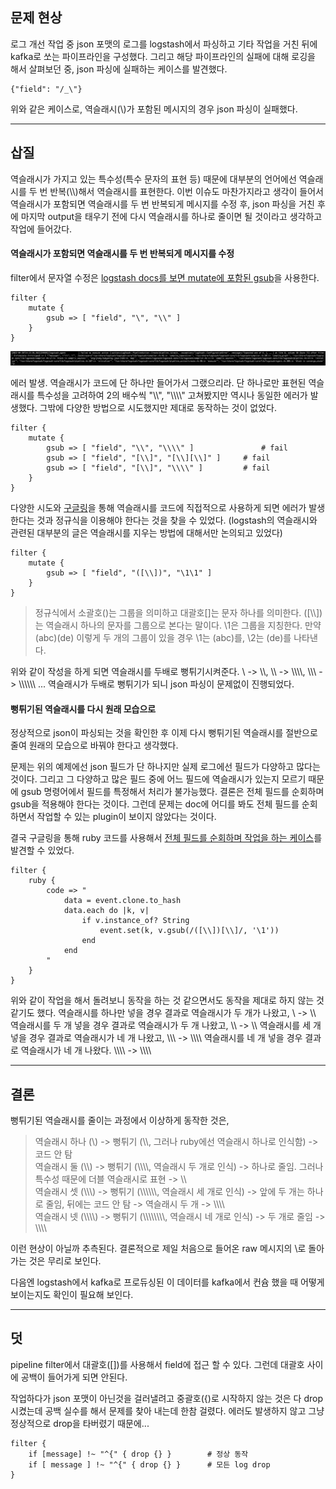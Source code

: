 ## 문제 현상

로그 개선 작업 중 json 포맷의 로그를 logstash에서 파싱하고 기타 작업을 거친 뒤에 kafka로 쏘는 파이프라인을 구성했다.
그리고 해당 파이프라인의 실패에 대해 로깅을 해서 살펴보던 중, json 파싱에 실패하는 케이스를 발견했다.

```
{"field": "/_\"}
```

위와 같은 케이스로, 역슬래시(\\)가 포함된 메시지의 경우 json 파싱이 실패했다.

---

## 삽질

역슬래시가 가지고 있는 특수성(특수 문자의 표현 등) 때문에 대부분의 언어에선 역슬래시를 두 번 반복(\\\\)해서 역슬래시를 표현한다.
이번 이슈도 마찬가지라고 생각이 들어서 역슬래시가 포함되면 역슬래시를 두 번 반복되게 메시지를 수정 후, json 파싱을 거친 후에 마지막 output을 태우기 전에 다시 역슬래시를 하나로 줄이면 될 것이라고 생각하고 작업에 들어갔다.

#### 역슬래시가 포함되면 역슬래시를 두 번 반복되게 메시지를 수정

filter에서 문자열 수정은 [logstash docs를 보면 mutate에 포함된 gsub](https://www.elastic.co/guide/en/logstash/current/plugins-filters-mutate.html#plugins-filters-mutate-gsub)을 사용한다.

```
filter {
	mutate {
		gsub => [ "field", "\", "\\" ]
	}
}
```

![](../resource/troubleshooting/backslash_json_parsing/logstash001.png)

에러 발생. 역슬래시가 코드에 단 하나만 들어가서 그랬으리라. 단 하나로만 표현된 역슬래시를 특수성을 고려하여 2의 배수씩 "\\\\", "\\\\\\\\" 고쳐봤지만 역시나 동일한 에러가 발생했다. 그밖에 다양한 방법으로 시도했지만 제대로 동작하는 것이 없었다.

```
filter {
	mutate {
		gsub => [ "field", "\\", "\\\\" ]				# fail
		gsub => [ "field", "[\\]", "[\\][\\]" ]		# fail
		gsub => [ "field", "[\\]", "\\\\" ]			# fail
	}
}
```

다양한 시도와 [구글링](https://github.com/elastic/logstash/issues/3239#issuecomment-230258253)을 통해 역슬래시를 코드에 직접적으로 사용하게 되면 에러가 발생한다는 것과 정규식을 이용해야 한다는 것을 찾을 수 있었다. (logstash의 역슬래시와 관련된 대부분의 글은 역슬래시를 지우는 방법에 대해서만 논의되고 있었다)

```
filter {
	mutate {
		gsub => [ "field", "([\\])", "\1\1" ]
	}
}
```

> 정규식에서 소괄호()는 그룹을 의미하고 대괄호\[\]는 문자 하나를 의미한다. (\[\\\\\])는 역슬래시 하나의 문자를 그룹으로 본다는 말이다. \\1은 그룹을 지칭한다. 만약 (abc)(de) 이렇게 두 개의 그룹이 있을 경우 \\1는 (abc)를, \\2는 (de)를 나타낸다.

위와 같이 작성을 하게 되면 역슬래시를 두배로 뻥튀기시켜준다. \\ -> \\\\, \\\\ -> \\\\\\\\, \\\\\\ -> \\\\\\\\\\\\ ...
역슬래시가 두배로 뻥튀기가 되니 json 파싱이 문제없이 진행되었다.

#### 뻥튀기된 역슬래시를 다시 원래 모습으로

정상적으로 json이 파싱되는 것을 확인한 후 이제 다시 뻥튀기된 역슬래시를 절반으로 줄여 원래의 모습으로 바꿔야 한다고 생각했다.

문제는 위의 예제에선 json 필드가 단 하나지만 실제 로그에선 필드가 다양하고 많다는 것이다. 그리고 그 다양하고 많은 필드 중에 어느 필드에 역슬래시가 있는지 모르기 때문에 gsub 명령어에서 필드를 특정해서 처리가 불가능했다. 결론은 전체 필드를 순회하며 gsub을 적용해야 한다는 것이다. 그런데 문제는 doc에 어디를 봐도 전체 필드를 순회하면서 작업할 수 있는 plugin이 보이지 않았다는 것이다.

결국 구글링을 통해 ruby 코드를 사용해서 [전체 필드를 순회하며 작업을 하는 케이스](https://stackoverflow.com/questions/26878135/can-i-use-gsub-to-recursively-replace-all-fieldnames-with-another-field)를 발견할 수 있었다.

```
filter {
	ruby {
		code => "
			data = event.clone.to_hash
			data.each do |k, v|
				if v.instance_of? String
					event.set(k, v.gsub(/([\\])[\\]/, '\1'))
				end
			end
		"
	}
}
```

위와 같이 작업을 해서 돌려보니 동작을 하는 것 같으면서도 동작을 제대로 하지 않는 것 같기도 했다.
역슬래시를 하나만 넣을 경우 결과로 역슬래시가 두 개가 나왔고, \\ -> \\\\
역슬래시를 두 개 넣을 경우 결과로 역슬래시가 두 개 나왔고, \\\\ -> \\\\
역슬래시를 세 개 넣을 경우 결과로 역슬래시가 네 개 나왔고, \\\\\\ -> \\\\\\\\
역슬래시를 네 개 넣을 경우 결과로 역슬래시가 네 개 나왔다. \\\\\\\\ -> \\\\\\\\

---

## 결론

뻥튀기된 역슬래시를 줄이는 과정에서 이상하게 동작한 것은,

> 역슬래시 하나 (\\) -> 뻥튀기 (\\\\, 그러나 ruby에선 역슬래시 하나로 인식함) -> 코드 안 탐  
> 역슬래시 둘 (\\\\) -> 뻥튀기 (\\\\\\\\, 역슬래시 두 개로 인식) -> 하나로 줄임. 그러나 특수성 때문에 더블 역슬래시로 표현 -> \\\\  
> 역슬래시 셋 (\\\\\\) -> 뻥튀기 (\\\\\\\\\\\\, 역슬래시 세 개로 인식) -> 앞에 두 개는 하나로 줄임, 뒤에는 코드 안 탐 -> 역슬래시 두 개 -> \\\\\\\\  
> 역슬래시 넷 (\\\\\\\\) -> 뻥튀기 (\\\\\\\\\\\\\\\\, 역슬래시 네 개로 인식) -> 두 개로 줄임 -> \\\\\\\\

이런 현상이 아닐까 추측된다. 결론적으로 제일 처음으로 들어온 raw 메시지의 \\로 돌아가는 것은 무리로 보인다.

다음엔 logstash에서 kafka로 프로듀싱된 이 데이터를 kafka에서 컨슘 했을 때 어떻게 보이는지도 확인이 필요해 보인다.

---

## 덧

pipeline filter에서 대괄호(\[\])를 사용해서 field에 접근 할 수 있다. 그런데 대괄호 사이에 공백이 들어가게 되면 안된다.

작업하다가 json 포맷이 아닌것을 걸러낼려고 중괄호({)로 시작하지 않는 것은 다 drop 시켰는데 공백 실수를 해서 문제를 찾아 내는데 한참 걸렸다. 에러도 발생하지 않고 그냥 정상적으로 drop을 타버렸기 때문에...

```
filter {
	if [message] !~ "^{" { drop {} }		# 정상 동작
	if [ message ] !~ "^{" { drop {} }		# 모든 log drop
}
```